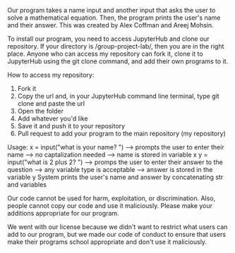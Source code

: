 Our program takes a name input and another input that asks the user to solve a mathematical equation. Then, the program prints the user's name and their answer. This was created by Alex Coffman and Areej Mohsin.

To install our program, you need to access JupyterHub and clone our repository. If your directory is /group-project-lab/, then you are in the right place. Anyone who can access my repository can fork it, clone it to JupyterHub using the git clone command, and add their own programs to it. 

How to access my repository:
1) Fork it 
2) Copy the url and, in your JupyterHub command line terminal, type git clone and paste the url
3) Open the folder
4) Add whatever you'd like
5) Save it and push it to your repository
6) Pull request to add your program to the main repository (my repository)

Usage:
x = input("what is your name? ") --> prompts the user to enter their name --> no captalization needed --> name is stored in variable x
y = input("what is 2 plus 2? ") --> promps the user to enter their answer to the question --> any variable type is acceptable --> answer is stored in the variable y
System prints the user's name and answer by concatenating str and variables

Our code cannot be used for harm, exploitation, or discrimination. Also, people cannot copy our code and use it maliciously. Please make your additions appropriate for our program.

We went with our license because we didn't want to restrict what users can add to our program, but we made our code of conduct to ensure that users make their programs school appropriate and don't use it maliciously.

